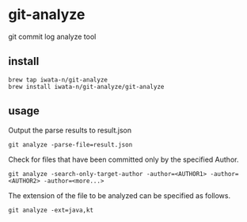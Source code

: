 # git-analyze

git commit log analyze tool

## install
```
brew tap iwata-n/git-analyze
brew install iwata-n/git-analyze/git-analyze
```

## usage
Output the parse results to result.json

```
git analyze -parse-file=result.json
```

Check for files that have been committed only by the specified Author.

```
git analyze -search-only-target-author -author=<AUTHOR1> -author=<AUTHOR2> -author=<more...>
```

The extension of the file to be analyzed can be specified as follows.

```
git analyze -ext=java,kt
```
